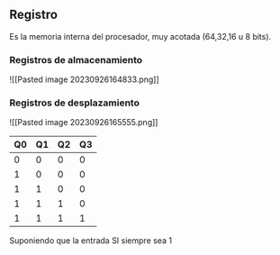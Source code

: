## Registro
Es la memoria interna del procesador, muy acotada (64,32,16 u 8 bits).
### Registros de almacenamiento
![[Pasted image 20230926164833.png]]

### Registros de desplazamiento
![[Pasted image 20230926165555.png]]

| Q0  | Q1  | Q2  | Q3  |
| --- | --- | --- | --- |
| 0   | 0   | 0   | 0   |
| 1   | 0   | 0   | 0   |
| 1   | 1   | 0   | 0   |
| 1   | 1   | 1   | 0   |
|  1   |   1  |  1   | 1    |

Suponiendo que la entrada SI siempre sea 1

##